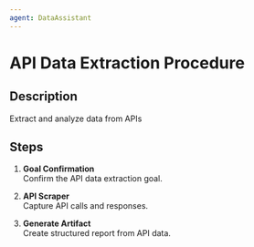 ```yaml
---
agent: DataAssistant
---
```


# API Data Extraction Procedure

## Description
Extract and analyze data from APIs

## Steps
1. **Goal Confirmation**  
   Confirm the API data extraction goal.

2. **API Scraper**  
   Capture API calls and responses.

3. **Generate Artifact**  
   Create structured report from API data.
